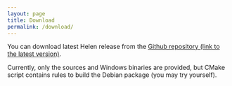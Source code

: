 ```yaml
---
layout: page
title: Download
permalink: /download/
---
```


You can download latest Helen release from the
[Github repository (link to the latest version)][github-latest].

Currently, only the sources and Windows binaries are provided, but CMake script
contains rules to build the Debian package (you may try yourself).

[github-latest]: https://github.com/hyst329/helen-llvm/releases/latest
